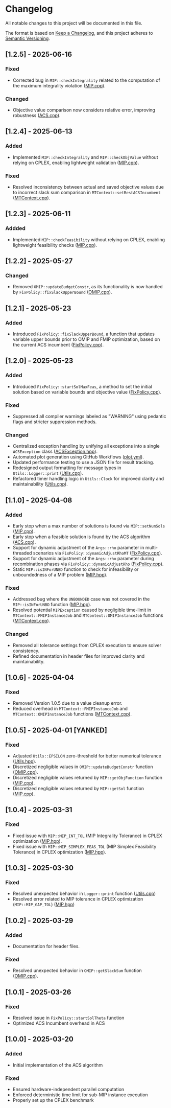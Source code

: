 # Changelog

All notable changes to this project will be documented in this file.

The format is based on [Keep a Changelog](https://keepachangelog.com/en/1.0.0/), and this project adheres to [Semantic Versioning](https://semver.org/spec/v2.0.0.html).

## [1.2.5] - 2025-06-16  
### Fixed  
- Corrected bug in `MIP::checkIntegrality` related to the computation of the maximum integrality violation ([MIP.cpp](code/source/MIP.cpp)).  

### Changed  
- Objective value comparison now considers relative error, improving robustness ([ACS.cpp](code/source/ACS.cpp)).  


## [1.2.4] - 2025-06-13  
### Added  
- Implemented `MIP::checkIntegrality` and `MIP::checkObjValue` without relying on CPLEX, enabling lightweight validation ([MIP.cpp](code/source/MIP.cpp)).  

### Fixed  
- Resolved inconsistency between actual and saved objective values due to incorrect slack sum comparison in `MTContext::setBestACSIncumbent` ([MTContext.cpp](code/source/MTContext.cpp)).  


## [1.2.3] - 2025-06-11
### Addded  
- Implemented `MIP::checkFeasibility` without relying on CPLEX, enabling lightweight feasibility checks ([MIP.cpp](code/source/MIP.cpp)).


## [1.2.2] - 2025-05-27  
### Changed  
- Removed `OMIP::updateBudgetConstr`, as its functionality is now handled by `FixPolicy::fixSlackUpperBound` ([OMIP.cpp](code/source/OMIP.cpp)).  


## [1.2.1] - 2025-05-23  
### Added  
- Introduced `FixPolicy::fixSlackUpperBound`, a function that updates variable upper bounds prior to OMIP and FMIP optimization, based on the current ACS incumbent ([FixPolicy.cpp](code/source/FixPolicy.cpp)).


## [1.2.0] - 2025-05-23 
### Added  
- Introduced `FixPolicy::startSolMaxFeas`, a method to set the initial solution based on variable bounds and objective value ([FixPolicy.cpp](code/source/FixPolicy.cpp)).

### Fixed
- Suppressed all compiler warnings labeled as "WARNING" using pedantic flags and stricter suppression methods.  

### Changed  
- Centralized exception handling by unifying all exceptions into a single `ACSException` class ([ACSException.hpp](code/include/ACSException.hpp)).  
- Automated plot generation using GitHub Workflows ([plot.yml](.github/workflows/plot.yml)).  
- Updated performance testing to use a JSON file for result tracking.  
- Redesigned output formatting for message types in `Utils::Logger::print` ([Utils.cpp](code/source/Utils.cpp)).  
- Refactored timer handling logic in `Utils::Clock` for improved clarity and maintainability ([Utils.cpp](code/source/Utils.cpp)).  


## [1.1.0] - 2025-04-08
### Added
- Early stop when a max number of solutions is found via `MIP::setNumSols` ([MIP.cpp](code/source/MIP.cpp)).
- Early stop when a feasible solution is found by the ACS algorithm ([ACS.cpp](code/source/ACS.cpp)).
- Support for dynamic adjustment of the `Args::rho` parameter in multi-threaded scenarios via `FixPolicy::dynamicAdjustRhoMT` ([FixPolicy.cpp](code/source/FixPolicy.cpp)).
- Support for dynamic adjustment of the `Args::rho` parameter during recombination phases via `FixPolicy::dynamicAdjustRho` ([FixPolicy.cpp](code/source/FixPolicy.cpp)).
- Static `MIP::isINForUNBD` function to check for infeasibility or unboundedness of a MIP problem ([MIP.hpp](code/include/MIP.hpp)).

### Fixed
- Addressed bug where the `UNBOUNDED` case was not covered in the `MIP::isINForUNBD` function ([MIP.hpp](code/include/MIP.hpp)).
- Resolved potential `MIPException` caused by negligible time-limit in `MTContext::FMIPInstanceJob` and `MTContext::OMIPInstanceJob` functions ([MTContext.cpp](code/source/MTContext.cpp)).

### Changed
- Removed all tolerance settings from CPLEX execution to ensure solver consistency.
- Refined documentation in header files for improved clarity and maintainability.


## [1.0.6] - 2025-04-04  
### Fixed  
- Removed Version 1.0.5 due to a value cleanup error.  
- Reduced overhead in `MTContext::FMIPInstanceJob` and `MTContext::OMIPInstanceJob` functions ([MTContext.cpp](code/source/MTContext.cpp)).


## [1.0.5] - 2025-04-01 [YANKED]
### Fixed
- Adjusted `Utils::EPSILON` zero-threshold for better numerical tolerance ([Utils.hpp](code/source/Utils.cpp)).
- Discretized negligible values in `OMIP::updateBudgetConstr` function ([OMIP.cpp](code/source/OMIP.cpp)).
- Discretized negligible values returned by `MIP::getObjFunction` function ([MIP.cpp](code/source/MIP.cpp)).
- Discretized negligible values returned by `MIP::getSol` function ([MIP.cpp](code/source/MIP.cpp)).


## [1.0.4] - 2025-03-31
### Fixed
- Fixed issue with `MIP::MIP_INT_TOL` (MIP Integrality Tolerance) in CPLEX optimization ([MIP.hpp](code/include/MIP.hpp)).
- Fixed issue with `MIP::MIP_SIMPLEX_FEAS_TOL` (MIP Simplex Feasibility Tolerance) in CPLEX optimization ([MIP.hpp](code/include/MIP.hpp)).


## [1.0.3] - 2025-03-30
### Fixed
- Resolved unexpected behavior in `Logger::print` function ([Utils.cpp](code/source/Utils.cpp))
- Resolved error related to MIP tolerance in CPLEX optimization (`MIP::MIP_GAP_TOL`) ([MIP.hpp](code/include/MIP.hpp))


## [1.0.2] - 2025-03-29
### Added
- Documentation for header files.

### Fixed
- Resolved unexpected behavior in `OMIP::getSlackSum` function ([OMIP.cpp](code/source/OMIP.cpp)).


## [1.0.1] - 2025-03-26
### Fixed
- Resolved issue in `FixPolicy::startSolTheta` function
- Optimized ACS Incumbent overhead in ACS


## [1.0.0] - 2025-03-20
### Added
- Initial implementation of the ACS algorithm  

### Fixed
- Ensured hardware-independent parallel computation  
- Enforced deterministic time limit for sub-MIP instance execution  
- Properly set up the CPLEX benchmark  

<!--
## [Unreleased]
- Add new changes here before the next release.

## [1.0.0] - YYYY-MM-DD
### Added
- Initial release of the project.

<!-- Add future versions below -->

<!--
## [0.1.0] - YYYY-MM-DD
### Added
- Project setup and initial development.-->
